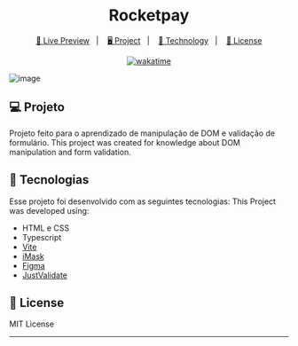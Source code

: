 <h1 align="center">
  Rocketpay
</h1>

<p align="center">
  <a href="https://rocketpaychallenge.netlify.app/">🔗 Live Preview</a>&nbsp;&nbsp;&nbsp;|&nbsp;&nbsp;&nbsp;
  <a href="#-projeto">🖥️ Project</a>&nbsp;&nbsp;&nbsp;|&nbsp;&nbsp;&nbsp;
  <a href="#-tecnologias">🚀 Technology</a>&nbsp;&nbsp;&nbsp;|&nbsp;&nbsp;&nbsp;
  <a href="#-license">📝 License</a>
</p>

<p align="center">
    <a href="https://wakatime.com/badge/user/68660678-6b86-4b78-98df-f5f41a37e1bc/project/901a6337-a11c-4360-b1a6-a40cbffabeed"><img src="https://wakatime.com/badge/user/68660678-6b86-4b78-98df-f5f41a37e1bc/project/901a6337-a11c-4360-b1a6-a40cbffabeed.svg" alt="wakatime"></a>
</p>

![image](https://user-images.githubusercontent.com/47321783/196984668-446f1faf-e878-4a3f-a949-ebb94e2ed018.png)

## 💻 Projeto

Projeto feito para o aprendizado de manipulação de DOM e validação de formulário.
This project was created for knowledge about DOM manipulation and form validation.

## 🚀 Tecnologias

Esse projeto foi desenvolvido com as seguintes tecnologias:
This Project was developed using:

- HTML e CSS
- Typescript
- [Vite](https://vitejs.dev/)
- [iMask](https://imask.js.org)
- [Figma](https://www.figma.com/file/vs7od896IyR8J7thzLZbvf/Explorer-Lab-%2301?node-id=3%3A1165)
- [JustValidate](https://just-validate.dev/)

## 📝 License

MIT License

---
